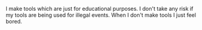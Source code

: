 I make tools which are just for educational purposes. I don't take any risk if my tools are being used for illegal events. 
When I don't make tools I just feel bored.
